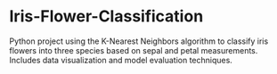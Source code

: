 # Iris-Flower-Classification
 Python project using the K-Nearest Neighbors algorithm to classify iris flowers into three species based on sepal and petal measurements. Includes data visualization and model evaluation techniques.
